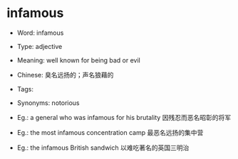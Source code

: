 # infamous

- Word: infamous

- Type: adjective
- Meaning: well known for being bad or evil
- Chinese: 臭名远扬的；声名狼藉的
- Tags: 
- Synonyms: notorious
- Eg.: a general who was infamous for his brutality 因残忍而恶名昭彰的将军
- Eg.: the most infamous concentration camp 最恶名远扬的集中营
- Eg.: the infamous British sandwich 以难吃著名的英国三明治

